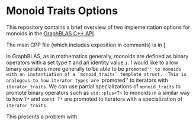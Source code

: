 # Monoid Traits Options

This repository contains a brief overview of two implementation options for
monoids in the [GraphBLAS C++ API](https://graphblas.github.io/).

The main CPP file (which includes exposition in comments) is in [

In GraphBLAS, as in mathematics generally, monoids are defined as binary operators
with a set type `T` and an identity value `i`.  I would like to allow binary
operators more generally to be able to be ``promoted'' to monoids with an
instantiation of a `monoid_traits` template struct.  This is analogous to how
iterator types are ``promoted'' to iterators with `iterator_traits`.  We can
use partial specializations of `monoid_traits` to promote binary operators such
as `std::plus<T>` to monoids in a similar way to how `T*` and `const T*` are
promoted to iterators with a specialization of `iterator_traits`.

This presents a problem with 
